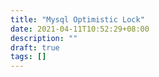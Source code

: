 ```yaml
---
title: "Mysql Optimistic Lock"
date: 2021-04-11T10:52:29+08:00
description: ""
draft: true
tags: []
---
```


<!--more-->


